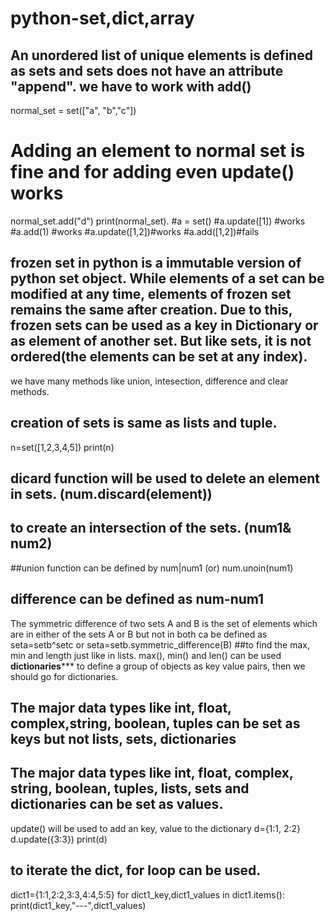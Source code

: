 # python-set,dict,array
## An unordered list of unique elements is defined as sets and sets does not have an attribute "append". we have to work with add()
normal_set = set(["a", "b","c"]) 
# Adding an element to normal set is fine and for adding even update() works
normal_set.add("d") 
print(normal_set).
#a = set()
#a.update([1]) #works
#a.add(1) #works
#a.update([1,2])#works
#a.add([1,2])#fails 
## frozen set in python is a immutable version of python set object. While elements of a set can be modified at any time, elements of frozen set remains the same after creation. Due to this, frozen sets can be used as a key in Dictionary or as element of another set. But like sets, it is not ordered(the elements can be set at any index).
we have many methods like union, intesection, difference and clear methods.
## creation of sets is same as lists and tuple. 
n=set([1,2,3,4,5])
print(n)
## dicard function will be used to delete an element in sets. (num.discard(element))
## to create an intersection of the sets. (num1& num2)
##union function can be defined by num|num1 (or) num.unoin(num1)
## difference can be defined as num-num1
The symmetric difference of two sets A and B is the set of elements which are in either of the sets A or B but not in both ca be defined as seta=setb^setc or seta=setb.symmetric_difference(B)
##to find the max, min and length just like in lists. max(), min() and len() can be used
**************************dictionaries*****************************
to define a group of objects as key value pairs, then we should go for dictionaries.
## The major data types like int, float, complex,string, boolean, tuples can be set as keys but not lists, sets, dictionaries
## The major data types like int, float, complex, string, boolean, tuples, lists, sets and dictionaries can be set as values.
update() will be used to add an key, value to the dictionary
d={1:1, 2:2}
d.update({3:3})
print(d)
## to iterate the dict, for loop can be used.
dict1={1:1,2:2,3:3,4:4,5:5}
for dict1_key,dict1_values in dict1.items():
    print(dict1_key,"---",dict1_values)
